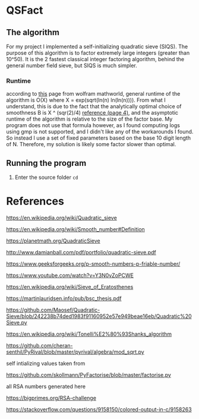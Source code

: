 # QSFact

## The algorithm

For my project I implemented a self-initializing quadratic sieve
(SIQS). The purpose of this algorithm is to factor extremely large
integers (greater than 10^50). It is the 2 fastest classical integer factoring algorithm, behind the general number field sieve, but SIQS is much simpler.

### Runtime
according to [this](https://mathworld.wolfram.com/QuadraticSieve.html) page from wolfram mathworld, general runtime of the algorithm is O(X) where X = exp(sqrt(ln(n) ln(ln(n)))). From what I
understand, this is due to the fact that the analytically optimal choice of smoothness
B is X ^ (sqr(2)/4) [reference (page 4)](http://www.damianball.com/pdf/portfolio/quadratic-sieve.pdf), and the asymptotic runtime of the algorithm is relative to the size of the
factor base. My program does not use that formula however, as I found computing
logs using gmp is not supported, and I didn't like any of the workarounds I found.
So instead I use a set of fixed parameters based on the base 10 digit length of N. Therefore, my solution is likely some factor slower than optimal.

## Running the program
1. Enter the source folder `cd`


# References
https://en.wikipedia.org/wiki/Quadratic_sieve

https://en.wikipedia.org/wiki/Smooth_number#Definition

https://planetmath.org/QuadraticSieve

http://www.damianball.com/pdf/portfolio/quadratic-sieve.pdf

https://www.geeksforgeeks.org/p-smooth-numbers-p-friable-number/

https://www.youtube.com/watch?v=Y3N0vZoPCWE

https://en.wikipedia.org/wiki/Sieve_of_Eratosthenes

https://martinlauridsen.info/pub/bsc_thesis.pdf

https://github.com/Maosef/Quadratic-Sieve/blob/242238b74ded1983f91160952e57e949beae16eb/Quadratic%20Sieve.py

https://en.wikipedia.org/wiki/Tonelli%E2%80%93Shanks_algorithm

https://github.com/cheran-senthil/PyRival/blob/master/pyrival/algebra/mod_sqrt.py

self intializing values taken from

https://github.com/skollmann/PyFactorise/blob/master/factorise.py

all RSA numbers generated here

https://bigprimes.org/RSA-challenge

https://stackoverflow.com/questions/9158150/colored-output-in-c/9158263
